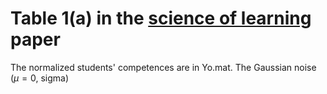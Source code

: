 # Table 1(a) in the [science of learning]() paper

The normalized students' competences are in Yo.mat. The Gaussian noise ($\mu = 0$, sigma)
